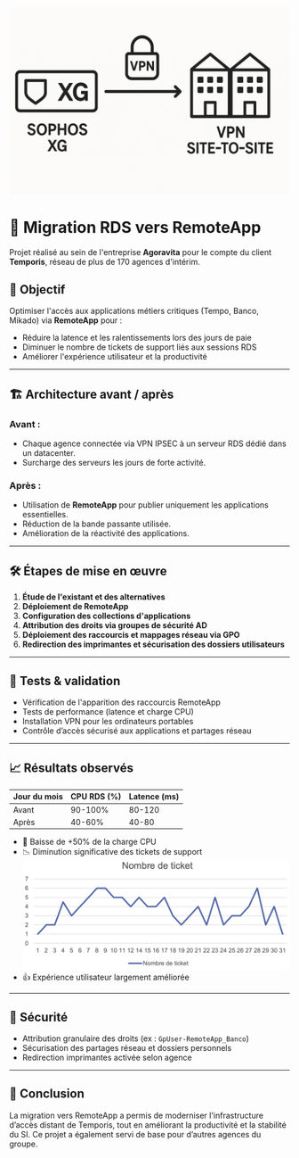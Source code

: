![](assets/projet2.png)
# 🚀 Migration RDS vers RemoteApp

Projet réalisé au sein de l'entreprise **Agoravita** pour le compte du client **Temporis**, réseau de plus de 170 agences d'intérim.

## 🎯 Objectif

Optimiser l'accès aux applications métiers critiques (Tempo, Banco, Mikado) via **RemoteApp** pour :

- Réduire la latence et les ralentissements lors des jours de paie
- Diminuer le nombre de tickets de support liés aux sessions RDS
- Améliorer l'expérience utilisateur et la productivité

---

## 🏗️ Architecture avant / après

### Avant :
- Chaque agence connectée via VPN IPSEC à un serveur RDS dédié dans un datacenter.
- Surcharge des serveurs les jours de forte activité.

### Après :
- Utilisation de **RemoteApp** pour publier uniquement les applications essentielles.
- Réduction de la bande passante utilisée.
- Amélioration de la réactivité des applications.

---

## 🛠️ Étapes de mise en œuvre

1. **Étude de l'existant et des alternatives**
2. **Déploiement de RemoteApp**
3. **Configuration des collections d'applications**
4. **Attribution des droits via groupes de sécurité AD**
5. **Déploiement des raccourcis et mappages réseau via GPO**
6. **Redirection des imprimantes et sécurisation des dossiers utilisateurs**

---

## 🧪 Tests & validation

- Vérification de l'apparition des raccourcis RemoteApp
- Tests de performance (latence et charge CPU)
- Installation VPN pour les ordinateurs portables
- Contrôle d’accès sécurisé aux applications et partages réseau

---

## 📈 Résultats observés

| Jour du mois | CPU RDS (%) | Latence (ms) |
|--------------|-------------|--------------|
| Avant        | 90-100%     | 80-120       |
| Après        | 40-60%      | 40-80        |

- 🎉 Baisse de +50% de la charge CPU
- 📉 Diminution significative des tickets de support
![](assets/migration1.png)
- 👍 Expérience utilisateur largement améliorée

---

## 📎 Sécurité

- Attribution granulaire des droits (ex : `GpUser-RemoteApp_Banco`)
- Sécurisation des partages réseau et dossiers personnels
- Redirection imprimantes activée selon agence

---

## 📝 Conclusion

La migration vers RemoteApp a permis de moderniser l'infrastructure d’accès distant de Temporis, tout en améliorant la productivité et la stabilité du SI. Ce projet a également servi de base pour d’autres agences du groupe.
